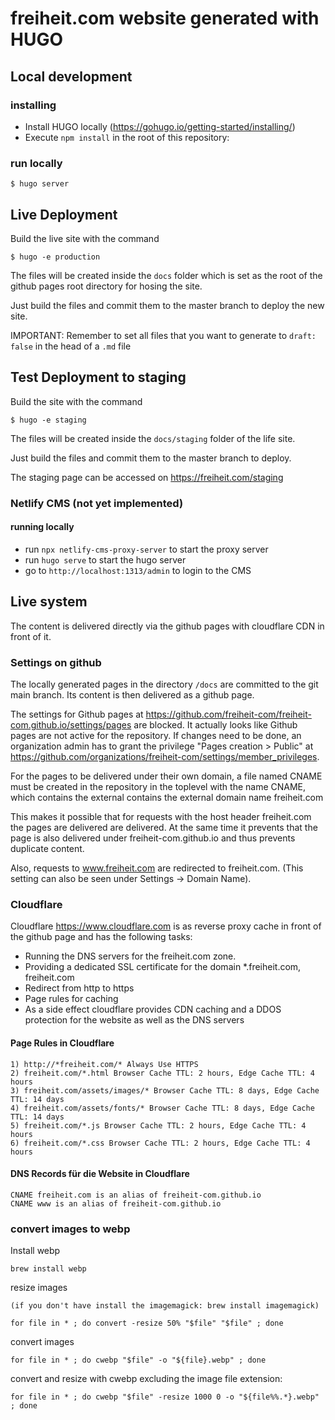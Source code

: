 # freiheit.com website generated with HUGO

## Local development

### installing

- Install HUGO locally (https://gohugo.io/getting-started/installing/)
- Execute `npm install` in the root of this repository:

### run locally
    $ hugo server


## Live Deployment

Build the live site with the command

    $ hugo -e production

The files will be created inside the `docs` folder which is set as the root of the github pages root directory for hosing the site.

Just build the files and commit them to the master branch to deploy the new site.

IMPORTANT: Remember to set all files that you want to generate to `draft: false` in the head of a `.md` file

## Test Deployment to staging

Build the site with the command

    $ hugo -e staging

The files will be created inside the `docs/staging` folder of the life site.

Just build the files and commit them to the master branch to deploy.

The staging page can be accessed on https://freiheit.com/staging

### Netlify CMS (not yet implemented)

#### running locally

- run `npx netlify-cms-proxy-server` to start the proxy server
- run `hugo serve` to start the hugo server
- go to `http://localhost:1313/admin` to login to the CMS

## Live system

The content is delivered directly via the github pages with cloudflare CDN in front of it.

### Settings on github

The locally generated pages in the directory `/docs` are committed to the git main branch.
Its content is then delivered as a github page.

The settings for Github pages at
https://github.com/freiheit-com/freiheit-com.github.io/settings/pages are
blocked. It actually looks like Github pages are not active for the repository.
If changes need to be done, an organization admin has to grant the privilege
"Pages creation > Public" at
https://github.com/organizations/freiheit-com/settings/member_privileges.

For the pages to be delivered under their own domain, a file named CNAME must be created in the
repository in the toplevel with the name CNAME, which contains the external
contains the external domain name freiheit.com

This makes it possible that for requests with the host header freiheit.com the pages are delivered
are delivered. At the same time it prevents that the page is also delivered under
freiheit-com.github.io and thus prevents duplicate content.

Also, requests to www.freiheit.com are redirected to freiheit.com.
(This setting can also be seen under Settings -> Domain Name).


### Cloudflare

Cloudflare https://www.cloudflare.com is as reverse proxy cache in front of the github page and has the following tasks:

* Running the DNS servers for the freiheit.com zone.
* Providing a dedicated SSL certificate for the domain *.freiheit.com, freiheit.com
* Redirect from http to https
* Page rules for caching
* As a side effect cloudflare provides CDN caching and a DDOS protection for the website as well as the DNS servers

#### Page Rules in Cloudflare

    1) http://*freiheit.com/* Always Use HTTPS
    2) freiheit.com/*.html Browser Cache TTL: 2 hours, Edge Cache TTL: 4 hours
    3) freiheit.com/assets/images/* Browser Cache TTL: 8 days, Edge Cache TTL: 14 days
    4) freiheit.com/assets/fonts/* Browser Cache TTL: 8 days, Edge Cache TTL: 14 days
    5) freiheit.com/*.js Browser Cache TTL: 2 hours, Edge Cache TTL: 4 hours
    6) freiheit.com/*.css Browser Cache TTL: 2 hours, Edge Cache TTL: 4 hours

#### DNS Records für die Website in Cloudflare

    CNAME freiheit.com is an alias of freiheit-com.github.io
    CNAME www is an alias of freiheit-com.github.io


### convert images to webp

Install webp

    brew install webp

resize images

    (if you don't have install the imagemagick: brew install imagemagick)

    for file in * ; do convert -resize 50% "$file" "$file" ; done

convert images

    for file in * ; do cwebp "$file" -o "${file}.webp" ; done

convert and resize with cwebp excluding the image file extension:

    for file in * ; do cwebp "$file" -resize 1000 0 -o "${file%%.*}.webp" ; done
